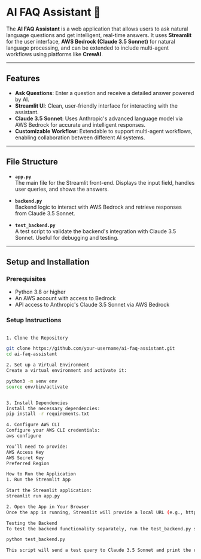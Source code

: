 # AI FAQ Assistant 🤖

The **AI FAQ Assistant** is a web application that allows users to ask natural language questions and get intelligent, real-time answers. It uses **Streamlit** for the user interface, **AWS Bedrock (Claude 3.5 Sonnet)** for natural language processing, and can be extended to include multi-agent workflows using platforms like **CrewAI**.

---

## Features

- **Ask Questions**: Enter a question and receive a detailed answer powered by AI.
- **Streamlit UI**: Clean, user-friendly interface for interacting with the assistant.
- **Claude 3.5 Sonnet**: Uses Anthropic's advanced language model via AWS Bedrock for accurate and intelligent responses.
- **Customizable Workflow**: Extendable to support multi-agent workflows, enabling collaboration between different AI systems.

---

## File Structure

- **`app.py`**  
  The main file for the Streamlit front-end. Displays the input field, handles user queries, and shows the answers.  

- **`backend.py`**  
  Backend logic to interact with AWS Bedrock and retrieve responses from Claude 3.5 Sonnet.  

- **`test_backend.py`**  
  A test script to validate the backend's integration with Claude 3.5 Sonnet. Useful for debugging and testing.  

---

## Setup and Installation

### Prerequisites

- Python 3.8 or higher
- An AWS account with access to Bedrock
- API access to Anthropic's Claude 3.5 Sonnet via AWS Bedrock

### Setup Instructions

```bash

1. Clone the Repository

git clone https://github.com/your-username/ai-faq-assistant.git
cd ai-faq-assistant

2. Set up a Virtual Environment
Create a virtual environment and activate it:

python3 -m venv env
source env/bin/activate


3. Install Dependencies
Install the necessary dependencies:
pip install -r requirements.txt

4. Configure AWS CLI
Configure your AWS CLI credentials:
aws configure

You’ll need to provide:
AWS Access Key
AWS Secret Key
Preferred Region

How to Run the Application
1. Run the Streamlit App

Start the Streamlit application:
streamlit run app.py

2. Open the App in Your Browser
Once the app is running, Streamlit will provide a local URL (e.g., http://localhost:8501). Open this URL in your browser to interact with the assistant.

Testing the Backend
To test the backend functionality separately, run the test_backend.py script:

python test_backend.py

This script will send a test query to Claude 3.5 Sonnet and print the response in the terminal.
